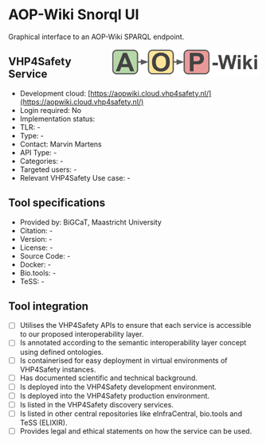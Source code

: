 # AOP-Wiki Snorql UI

Graphical interface to an AOP-Wiki SPARQL endpoint.

<img width="300" align="right"
     alt="screenshot of the service" 
     src="aopwiki.png">
## VHP4Safety Service

* Development cloud: [https://aopwiki.cloud.vhp4safety.nl/](https://aopwiki.cloud.vhp4safety.nl/)
* Login required: No
* Implementation status: 
* TLR: -
* Type: -
* Contact: Marvin Martens
* API Type: -
* Categories: -
* Targeted users: -
* Relevant VHP4Safety Use case: -

## Tool specifications

* Provided by: BiGCaT, Maastricht University
* Citation: -
* Version: -
* License: -
* Source Code: -
* Docker: -
* Bio.tools: -
* TeSS: -

## Tool integration

- [ ] Utilises the VHP4Safety APIs to ensure that each service is accessible to our proposed interoperability layer.
- [ ] Is annotated according to the semantic interoperability layer concept using defined ontologies.
- [ ] Is containerised for easy deployment in virtual environments of VHP4Safety instances.
- [ ] Has documented scientific and technical background.
- [ ] Is deployed into the VHP4Safety development environment.
- [ ] Is deployed into the VHP4Safety production environment.
- [ ] Is listed in the VHP4Safety discovery services.
- [ ] Is listed in other central repositories like eInfraCentral, bio.tools and TeSS (ELIXIR).
- [ ] Provides legal and ethical statements on how the service can be used.

<script type="application/ld+json">
{
  "@context": "https://schema.org/",
  "@type": "SoftwareApplication",
  "http://purl.org/dc/terms/conformsTo": {
      "@type": "CreativeWork", "@id": "https://bioschemas.org/profiles/ComputationalTool/1.0-RELEASE"
  },
  "@id" : "https://vhp4safety.github.io/cloud/service/aopwiki",
  "name": "AOP-Wiki Snorql UI", 
  "description": "Graphical interface to an AOP-Wiki SPARQL endpoint.",
  "url": "https://aopwiki.cloud.vhp4safety.nl/"
}
</script>

